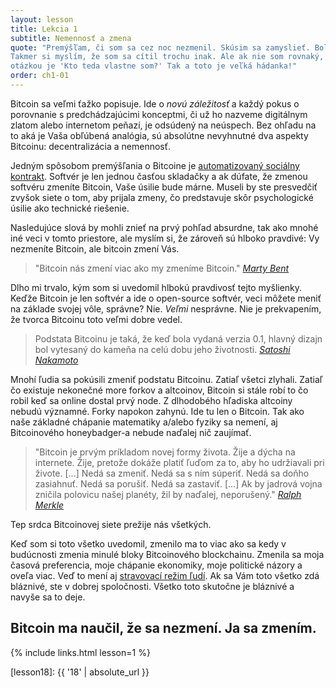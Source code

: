 ```yaml
---
layout: lesson
title: Lekcia 1
subtitle: Nemennosť a zmena
quote: "Premýšľam, či som sa cez noc nezmenil. Skúsim sa zamyslieť. Bol som rovnaký, keď som dnes ráno vstával? 
Takmer si myslím, že som sa cítil trochu inak. Ale ak nie som rovnaký, 
otázkou je 'Kto teda vlastne som?' Tak a toto je veľká hádanka!"
order: ch1-01
---
```


Bitcoin sa veľmi ťažko popisuje. Ide o *novú záležitosť* a každý pokus 
o porovnanie s predchádzajúcimi konceptmi, či už ho nazveme digitálnym 
zlatom alebo internetom peňazí, je odsúdený na neúspech. Bez ohľadu na to 
aká je Vaša obľúbená analógia, sú absolútne nevyhnutné dva aspekty 
Bitcoinu: decentralizácia a nemennosť.

Jedným spôsobom premýšľania o Bitcoine je [automatizovaný sociálny kontrakt]. 
Softvér je len jednou časťou skladačky a ak dúfate, že zmenou softvéru zmeníte Bitcoin, 
Vaše úsilie bude márne. Museli by ste presvedčiť zvyšok siete o tom, 
aby prijala zmeny, čo predstavuje skôr psychologické úsilie ako technické riešenie.

Nasledujúce slová by mohli znieť na prvý pohľad absurdne, 
tak ako mnohé iné veci v tomto priestore, ale myslím si, 
že zároveň sú hlboko pravdivé: Vy nezmeníte Bitcoin, ale bitcoin zmení Vás.

> "Bitcoin nás zmení viac ako my zmeníme Bitcoin."
> <cite>[Marty Bent]</cite>

Dlho mi trvalo, kým som si uvedomil hlbokú pravdivosť tejto myšlienky. 
Keďže Bitcoin je len softvér a ide o open-source softvér, 
veci môžete meniť na základe svojej vôle, správne? Nie. *Veľmi* nesprávne. 
Nie je prekvapením, že tvorca Bitcoinu toto veľmi dobre vedel.

> Podstata Bitcoinu je taká, že keď bola vydaná verzia 0.1,
> hlavný dizajn bol vytesaný do kameňa na celú dobu jeho životnosti.
> <cite>[Satoshi Nakamoto]</cite>

Mnohí ľudia sa pokúsili zmeniť podstatu Bitcoinu. Zatiaľ všetci zlyhali. 
Zatiaľ čo existuje nekonečné more forkov a altcoinov,
Bitcoin si stále robí to čo robil keď sa online dostal prvý node.
Z dlhodobého hľadiska altcoiny nebudú významné.
Forky napokon zahynú. Ide tu len o Bitcoin. Tak ako naše základné 
chápanie matematiky a/alebo fyziky sa nemení,
aj Bitcoinového honeybadger-a nebude naďalej nič zaujímať.

> "Bitcoin je prvým príkladom novej formy života. Žije a dýcha na internete.
> Žije, pretože dokáže platiť ľuďom za to, aby ho udržiavali pri živote.
> [...] Nedá sa zmeniť. Nedá sa s ním súperiť.
> Nedá sa doňho zasiahnuť. Nedá sa porušiť. Nedá sa zastaviť. 
> [...] Ak by jadrová vojna zničila polovicu našej planéty, žil by naďalej, neporušený."
> <cite>[Ralph Merkle]</cite>

Tep srdca Bitcoinovej siete prežije nás všetkých.

Keď som si toto všetko uvedomil, zmenilo ma to viac ako sa kedy v budúcnosti 
zmenia minulé bloky Bitcoinového blockchainu. Zmenila sa moja časová preferencia, 
moje chápanie ekonomiky, moje politické názory a oveľa viac.  Veď to mení aj 
[stravovací režim ľudí][carnivores]. Ak sa Vám toto všetko zdá bláznivé, 
ste v dobrej spoločnosti. Všetko toto skutočne je bláznivé a navyše sa to deje.

Bitcoin ma naučil, že sa nezmení. Ja sa zmením.
---

{% include links.html lesson=1 %}

<!-- Internal -->
[gravity]: https://dergigi.com/2019/05/01/bitcoins-gravity/
[proof-of-life]: https://dergigi.com/2019/08/07/proof-of-life/
[lesson18]: {{ '18' | absolute_url }}

<!-- Further Reading -->
[automatizovaný sociálny kontrakt]: https://medium.com/@hasufly/bitcoins-social-contract-1f8b05ee24a9
[carnivores]: https://motherboard.vice.com/en_us/article/ne74nw/inside-the-world-of-the-bitcoin-carnivores
[tftc]: https://tftc.io/tales-from-the-crypt/
[bent]: https://tftc.io/martys-bent/

<!-- Quotes -->
[Ralph Merkle]: http://merkle.com/papers/DAOdemocracyDraft.pdf
[Satoshi Nakamoto]: https://bitcointalk.org/index.php?topic=195.msg1611#msg1611

<!-- Twitter People -->
[Marty Bent]: https://twitter.com/martybent

<!-- Wikipedia -->
[alice]: https://en.wikipedia.org/wiki/Alice%27s_Adventures_in_Wonderland
[carroll]: https://en.wikipedia.org/wiki/Lewis_Carroll
